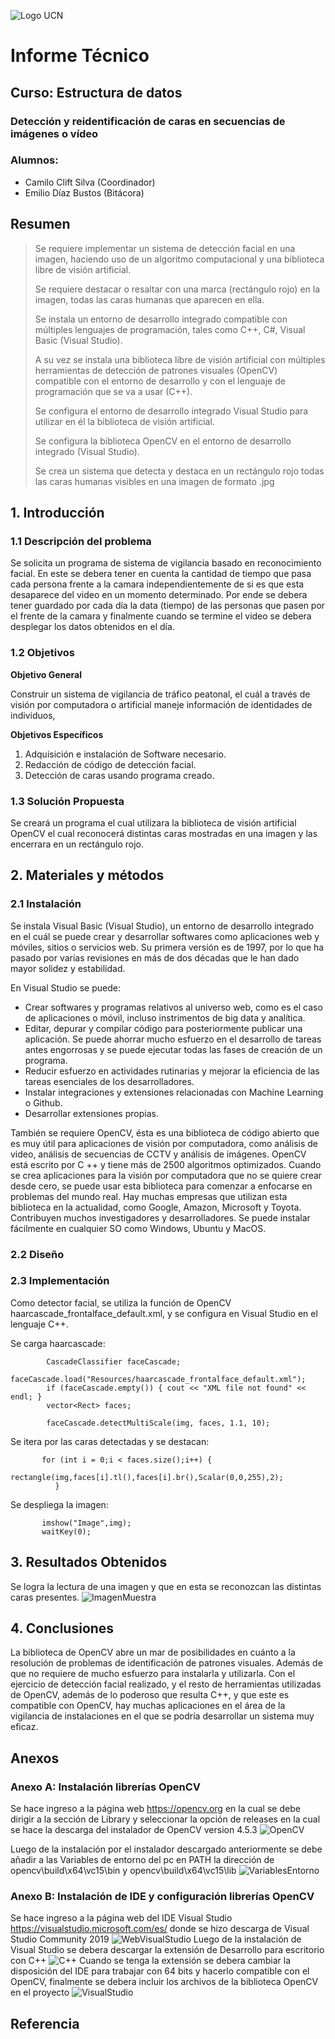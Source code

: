 ![Logo UCN](https://github.com/CCliftS/ED21-02-Clift-Diaz/blob/main/Docs/Imagenes/60x60-ucn-negro.png)


# Informe Técnico

## Curso: Estructura de datos

### Detección y reidentificación de caras en secuencias de imágenes o vídeo
### Alumnos:
 - Camilo Clift Silva (Coordinador)
 - Emilio Díaz Bustos (Bitácora)

## Resumen

> Se requiere implementar un sistema de detección facial en una imagen, haciendo uso de un algoritmo computacional y una biblioteca libre de visión artificial.
> 
> Se requiere destacar o resaltar con una marca (rectángulo rojo) en la imagen, todas las caras humanas que aparecen en ella.
> 
> Se instala un entorno de desarrollo integrado compatible con múltiples lenguajes de programación, tales como C++, C#, Visual Basic (Visual Studio).
> 
> A su vez se instala una biblioteca libre de visión artificial con múltiples herramientas de detección de patrones visuales (OpenCV) compatible con el entorno de desarrollo y con el lenguaje de programación que se va a usar (C++).
> 
> Se configura el entorno de desarrollo integrado Visual Studio para utilizar en él la biblioteca de visión artificial.
>
> Se configura la biblioteca OpenCV en el entorno de desarrollo integrado (Visual Studio).
> 
> Se crea un sistema que detecta y destaca en un rectángulo rojo todas las caras humanas visibles en una imagen de formato .jpg

## 1. Introducción

### 1.1 Descripción del problema
Se solicita un programa de sistema de vigilancia basado en reconocimiento facial. En este se debera tener en cuenta la cantidad de tiempo que pasa cada persona frente a la camara independientemente de si es que esta desaparece del video en un momento determinado. Por ende se debera tener guardado por cada día la data (tiempo) de las personas que pasen por el frente de la camara y finalmente cuando se termine el video se debera desplegar los datos obtenidos en el día.

### 1.2 Objetivos
**Objetivo General**

Construir un sistema de vigilancia de tráfico peatonal, el cuál a través de visión por computadora o artificial maneje información de identidades de individuos, 

**Objetivos Específicos**

1. Adquisición e instalación de Software necesario.
2. Redacción de código de detección facial.
3. Detección de caras usando programa creado.

### 1.3 Solución Propuesta
Se creará un programa el cual utilizara la biblioteca de visión artificial OpenCV el cual reconocerá distintas caras mostradas en una imagen y las encerrara en un rectángulo rojo.

## 2. Materiales y métodos

### 2.1 Instalación

Se instala Visual Basic (Visual Studio), un entorno de desarrollo integrado en el cuál se puede crear y desarrollar softwares como aplicaciones web y móviles, sitios o servicios web. Su primera versión es de 1997, por lo que ha pasado por varias revisiones en más de dos décadas que le han dado mayor solidez y estabilidad.

En Visual Studio se puede:
- Crear softwares y programas relativos al universo web, como es el caso de aplicaciones o móvil, incluso instrimentos de big data y analítica.
- Editar, depurar y compilar código para posteriormente publicar una aplicación. Se puede ahorrar mucho esfuerzo en el desarrollo de tareas antes engorrosas y se puede ejecutar todas las fases de creación de un programa.
- Reducir esfuerzo en actividades rutinarias y mejorar la eficiencia de las tareas esenciales de los desarrolladores.
- Instalar integraciones y extensiones relacionadas con Machine Learning o Github.
- Desarrollar extensiones propias. 

También se requiere OpenCV, ésta es una biblioteca de código abierto que es muy útil para aplicaciones de visión por computadora, como análisis de video, análisis de secuencias de CCTV y análisis de imágenes. OpenCV está escrito por C ++ y tiene más de 2500 algoritmos optimizados. Cuando se crea aplicaciones para la visión por computadora que no se quiere crear desde cero, se puede usar esta biblioteca para comenzar a enfocarse en problemas del mundo real. Hay muchas empresas que utilizan esta biblioteca en la actualidad, como Google, Amazon, Microsoft y Toyota. Contribuyen muchos investigadores y desarrolladores. Se puede instalar fácilmente en cualquier SO como Windows, Ubuntu y MacOS.

### 2.2 Diseño

### 2.3 Implementación
Como detector facial, se utiliza la función de OpenCV haarcascade_frontalface_default.xml, y se configura en Visual Studio en el lenguaje C++.

Se carga haarcascade:

```
       	CascadeClassifier faceCascade;
        faceCascade.load("Resources/haarcascade_frontalface_default.xml");
        if (faceCascade.empty()) { cout << "XML file not found" << endl; }
        vector<Rect> faces;
        
        faceCascade.detectMultiScale(img, faces, 1.1, 10);
```
Se itera por las caras detectadas y se destacan:

```
       for (int i = 0;i < faces.size();i++) {
		     rectangle(img,faces[i].tl(),faces[i].br(),Scalar(0,0,255),2);
	      }
```
Se despliega la imagen:
```
       imshow("Image",img);
       waitKey(0);
```
## 3. Resultados Obtenidos
Se logra la lectura de una imagen y que en esta se reconozcan las distintas caras presentes.
![ImagenMuestra](https://github.com/CCliftS/ED21-02-Clift-Diaz/blob/main/Docs/Imagenes/ImagenMuestra.PNG)

## 4. Conclusiones
La biblioteca de OpenCV abre un mar de posibilidades en cuánto a la resolución de problemas de identificación de patrones visuales. Además de que no requiere de mucho esfuerzo para instalarla y utilizarla.
Con el ejercicio de detección facial realizado, y el resto de herramientas utilizadas de OpenCV, además de lo poderoso que resulta C++, y que este es compatible con OpenCV, hay muchas aplicaciones en el área de la vigilancia de instalaciones en el que se podría desarrollar un sistema muy eficaz.
## Anexos

### Anexo A: Instalación librerías OpenCV

Se hace ingreso a la página web https://opencv.org en la cual se debe dirigir a la sección de Library y seleccionar la opción de releases en la cual se hace la descarga del instalador de OpenCV version 4.5.3
![OpenCV](https://github.com/CCliftS/ED21-02-Clift-Diaz/blob/main/Docs/Imagenes/OpenCV.PNG)

Luego de la instalación por el instalador descargado anteriormente se debe añadir a las Variables de entorno del pc en PATH la dirección de opencv\build\x64\vc15\bin y opencv\build\x64\vc15\lib
![VariablesEntorno](https://github.com/CCliftS/ED21-02-Clift-Diaz/blob/main/Docs/Imagenes/VariablesEntorno.PNG)

### Anexo B: Instalación de IDE y configuración librerías OpenCV
Se hace ingreso a la página web del IDE Visual Studio https://visualstudio.microsoft.com/es/ donde se hizo descarga de Visual Studio Community 2019 
![WebVisualStudio](https://github.com/CCliftS/ED21-02-Clift-Diaz/blob/main/Docs/Imagenes/WebVisualStudio.PNG)
Luego de la instalación de Visual Studio se debera descargar la extensión de Desarrollo para escritorio con C++
![C++](https://github.com/CCliftS/ED21-02-Clift-Diaz/blob/main/Docs/Imagenes/C%2B%2BVisual.PNG)
Cuando se tenga la extensión se debera cambiar la disposición del IDE para trabajar con 64 bits y hacerlo compatible con el OpenCV, finalmente se debera incluir los archivos de la biblioteca OpenCV en el proyecto
![VisualStudio](https://github.com/CCliftS/ED21-02-Clift-Diaz/blob/main/Docs/Imagenes/VisualStudio.PNG)

## Referencia
